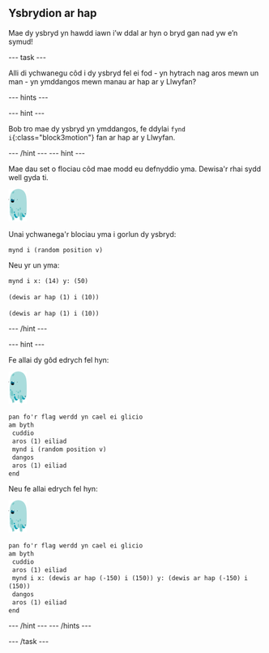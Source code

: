 ## Ysbrydion ar hap

Mae dy ysbryd yn hawdd iawn i’w ddal ar hyn o bryd gan nad yw e’n symud!

\--- task \---

Alli di ychwanegu côd i dy ysbryd fel ei fod - yn hytrach nag aros mewn un man - yn ymddangos mewn manau ar hap ar y Llwyfan?

\--- hints \---

\--- hint \---

Bob tro mae dy ysbryd yn ymddangos, fe ddylai `fynd i`{:class="block3motion"} fan ar hap ar y Llwyfan.

\--- /hint \--- \--- hint \---

Mae dau set o flociau côd mae modd eu defnyddio yma. Dewisa'r rhai sydd well gyda ti.

![corlun-ysbryd](images/ghost-sprite.png)

Unai ychwanega'r blociau yma i gorlun dy ysbryd:

```blocks3
mynd i (random position v)
```

Neu yr un yma:

```blocks3
mynd i x: (14) y: (50)

(dewis ar hap (1) i (10))

(dewis ar hap (1) i (10))
```

\--- /hint \---

\--- hint \---

Fe allai dy gôd edrych fel hyn:

![corlun-ysbryd](images/ghost-sprite.png)

```blocks3
pan fo'r flag werdd yn cael ei glicio
am byth 
 cuddio
 aros (1) eiliad
 mynd i (random position v)
 dangos
 aros (1) eiliad
end
```

Neu fe allai edrych fel hyn:

![corlun-ysbryd](images/ghost-sprite.png)

```blocks3
pan fo'r flag werdd yn cael ei glicio
am byth 
 cuddio
 aros (1) eiliad
 mynd i x: (dewis ar hap (-150) i (150)) y: (dewis ar hap (-150) i (150))
 dangos
 aros (1) eiliad
end
```

\--- /hint \--- \--- /hints \---

\--- /task \---